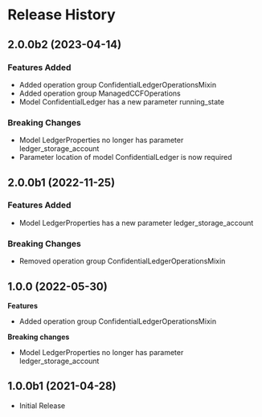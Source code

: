 # Release History

## 2.0.0b2 (2023-04-14)

### Features Added

  - Added operation group ConfidentialLedgerOperationsMixin
  - Added operation group ManagedCCFOperations
  - Model ConfidentialLedger has a new parameter running_state

### Breaking Changes

  - Model LedgerProperties no longer has parameter ledger_storage_account
  - Parameter location of model ConfidentialLedger is now required

## 2.0.0b1 (2022-11-25)

### Features Added

  - Model LedgerProperties has a new parameter ledger_storage_account

### Breaking Changes

  - Removed operation group ConfidentialLedgerOperationsMixin

## 1.0.0 (2022-05-30)

**Features**

  - Added operation group ConfidentialLedgerOperationsMixin

**Breaking changes**

  - Model LedgerProperties no longer has parameter ledger_storage_account

## 1.0.0b1 (2021-04-28)

* Initial Release
